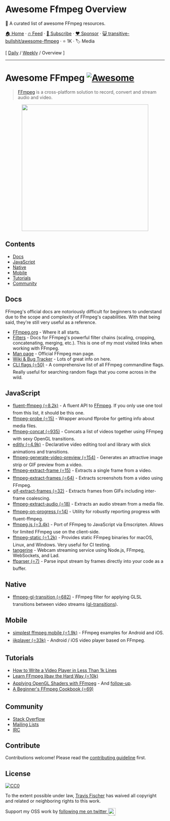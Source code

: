 # Awesome Ffmpeg Overview

👻 A curated list of awesome FFmpeg resources.

[🏠 Home](/README.md) · [🔥 Feed](https://www.trackawesomelist.com/transitive-bullshit/awesome-ffmpeg/rss.xml) · [📮 Subscribe](https://trackawesomelist.us17.list-manage.com/subscribe?u=d2f0117aa829c83a63ec63c2f&id=36a103854c) · [❤️  Sponsor](https://github.com/sponsors/theowenyoung) · [😺 transitive-bullshit/awesome-ffmpeg](https://github.com/transitive-bullshit/awesome-ffmpeg) · ⭐ 1K · 🏷️ Media

[ [Daily](/content/transitive-bullshit/awesome-ffmpeg/README.md) / [Weekly](/content/transitive-bullshit/awesome-ffmpeg/week/README.md) / Overview ]

---

# Awesome FFmpeg [![Awesome](https://awesome.re/badge.svg)](https://awesome.re)

> [FFmpeg](http://ffmpeg.org) is a cross-platform solution to record, convert and stream audio and video.

<p align="center">
  <img width="400" src="https://cdn.rawgit.com/transitive-bullshit/awesome-ffmpeg/master/ffmpeg-logo.svg">
</p>

## Contents

*   [Docs](#docs)
*   [JavaScript](#javascript)
*   [Native](#native)
*   [Mobile](#mobile)
*   [Tutorials](#tutorials)
*   [Community](#community)

## Docs

FFmpeg's official docs are notoriously difficult for beginners to understand due to the scope and complexity of FFmpeg's capabilities. With that being said, they're still very useful as a reference.

*   [FFmpeg.org](http://ffmpeg.org) - Where it all starts.
*   [Filters](https://ffmpeg.org/ffmpeg-filters.html) - Docs for FFmpeg's powerful filter chains (scaling, cropping, concatenating, merging, etc.). This is one of my most visited links when working with FFmpeg.
*   [Man page](https://man.cx/ffmpeg) - Official FFmpeg man page.
*   [Wiki & Bug Tracker](https://trac.ffmpeg.org) - Lots of great info on here.
*   [CLI flags (⭐50)](https://github.com/transitive-bullshit/ffmpeg-cli-flags/blob/master/readme.md) - A comprehensive list of all FFmpeg commandline flags. Really useful for searching random flags that you come across in the wild.

## JavaScript

*   [fluent-ffmpeg (⭐8.2k)](https://github.com/fluent-ffmpeg/node-fluent-ffmpeg) - A fluent API to [FFmpeg](http://www.ffmpeg.org). If you only use one tool from this list, it should be this one.
*   [ffmpeg-probe (⭐15)](https://github.com/transitive-bullshit/ffmpeg-probe) - Wrapper around ffprobe for getting info about media files.
*   [ffmpeg-concat (⭐935)](https://github.com/transitive-bullshit/ffmpeg-concat) - Concats a list of videos together using FFmpeg with sexy OpenGL transitions.
*   [editly (⭐4.9k)](https://github.com/mifi/editly) - Declarative video editing tool and library with slick animations and transitions.
*   [ffmpeg-generate-video-preview (⭐154)](https://github.com/transitive-bullshit/ffmpeg-generate-video-preview) - Generates an attractive image strip or GIF preview from a video.
*   [ffmpeg-extract-frame (⭐15)](https://github.com/transitive-bullshit/ffmpeg-extract-frame) - Extracts a single frame from a video.
*   [ffmpeg-extract-frames (⭐64)](https://github.com/transitive-bullshit/ffmpeg-extract-frames) - Extracts screenshots from a video using FFmpeg.
*   [gif-extract-frames (⭐32)](https://github.com/transitive-bullshit/gif-extract-frames) - Extracts frames from GIFs including inter-frame coalescing.
*   [ffmpeg-extract-audio (⭐18)](https://github.com/transitive-bullshit/ffmpeg-extract-audio) - Extracts an audio stream from a media file.
*   [ffmpeg-on-progress (⭐14)](https://github.com/transitive-bullshit/ffmpeg-on-progress) - Utility for robustly reporting progress with fluent-ffmpeg.
*   [ffmpeg.js (⭐3.4k)](https://github.com/Kagami/ffmpeg.js) - Port of FFmpeg to JavaScript via Emscripten. Allows for limited FFmpeg use on the client-side.
*   [ffmpeg-static (⭐1.2k)](https://github.com/eugeneware/ffmpeg-static) - Provides static FFmpeg binaries for macOS, Linux, and Windows. Very useful for CI testing.
*   [tangerine](https://github.com/niftylettuce/tangerine) - Webcam streaming service using Node.js, FFmpeg, WebSockets, and Lad.
*   [ffparser (⭐7)](https://github.com/NiKlimenko/FFParser) - Parse input stream by frames directly into your code as a buffer.

## Native

*   [ffmpeg-gl-transition (⭐682)](https://github.com/transitive-bullshit/ffmpeg-gl-transition) - FFmpeg filter for applying GLSL transitions between video streams ([gl-transitions](https://gl-transitions.com/)).

## Mobile

*   [simplest ffmpeg mobile (⭐1.9k)](https://github.com/leixiaohua1020/simplest_ffmpeg_mobile) - FFmpeg examples for Android and iOS.
*   [ijkplayer (⭐33k)](https://github.com/Bilibili/ijkplayer) - Android / iOS video player based on FFmpeg.

## Tutorials

*   [How to Write a Video Player in Less Than 1k Lines](http://dranger.com/ffmpeg)
*   [Learn FFmpeg libav the Hard Way (⭐10k)](https://github.com/leandromoreira/ffmpeg-libav-tutorial)
*   [Applying OpenGL Shaders with FFmpeg](https://nervous.io/ffmpeg/opengl/2017/01/31/ffmpeg-opengl) - And [follow-up](https://nervous.io/ffmpeg/opengl/2017/05/15/ffmpeg-pbo-yuv).
*   [A Beginner's FFmpeg Cookbook (⭐69)](https://github.com/talwrii/ffmpeg-cookbook)

## Community

*   [Stack Overflow](https://superuser.com/questions/tagged/ffmpeg)
*   [Mailing Lists](https://www.ffmpeg.org/contact.html#MailingLists)
*   [IRC](https://www.ffmpeg.org/contact.html#IRCChannels)

## Contribute

Contributions welcome! Please read the [contributing guideline](https://github.com/transitive-bullshit/awesome-ffmpeg/blob/master/readme.md/contributing.md) first.

## License

[![CC0](http://mirrors.creativecommons.org/presskit/buttons/88x31/svg/cc-zero.svg)](http://creativecommons.org/publicdomain/zero/1.0)

To the extent possible under law, [Travis Fischer](https://github.com/transitive-bullshit) has waived all copyright and related or neighboring rights to this work.

Support my OSS work by <a href="https://twitter.com/transitive_bs">following me on twitter <img src="https://storage.googleapis.com/saasify-assets/twitter-logo.svg" alt="twitter" height="24px" align="center"></a>

